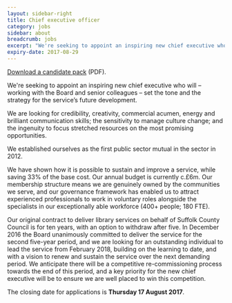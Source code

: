 ```yaml
---
layout: sidebar-right
title: Chief executive officer
category: jobs
sidebar: about
breadcrumb: jobs
excerpt: "We're seeking to appoint an inspiring new chief executive who will set the tone and the strategy for the service’s future development. Closing date Thu 17 August."
expiry-date: 2017-08-29
---
```


[Download a candidate pack](/assets/pdf/ceo-candidate-pack.pdf) (PDF).

We're seeking to appoint an inspiring new chief executive who will – working with the Board and senior colleagues – set the tone and the strategy for the service’s future development.

We are looking for credibility, creativity, commercial acumen, energy and brilliant communication skills; the sensitivity to manage culture change; and the ingenuity to focus stretched resources on the most promising opportunities.

We established ourselves as the first public sector mutual in the sector in 2012.

We have shown how it is possible to sustain and improve a service, while saving 33% of the base cost. Our annual budget is currently c.£6m. Our membership structure means we are genuinely owned by the communities we serve, and our governance framework has enabled us to attract experienced professionals to work in voluntary roles alongside the specialists in our exceptionally able workforce (400+ people; 180 FTE).

Our original contract to deliver library services on behalf of Suffolk County Council is for ten years, with an option to withdraw after five. In December 2016 the Board unanimously committed to deliver the service for the second five-year period, and we are looking for an outstanding individual to lead the service from February 2018, building on the learning to date, and with a vision to renew and sustain the service over the next demanding period. We anticipate there will be a competitive re-commissioning process towards the end of this period, and a key priority for the new chief executive will be to ensure we are well placed to win this competition.

The closing date for applications is **Thursday 17 August 2017**.
